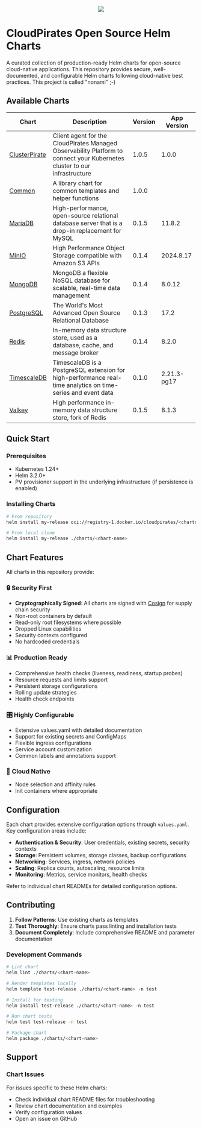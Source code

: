 <p align="center">
    <a href="https://artifacthub.io/packages/search?org=cloudpirates"><img src="https://img.shields.io/endpoint?url=https://artifacthub.io/badge/repository/cloudpirates" /></a>
</p>

# CloudPirates Open Source Helm Charts

A curated collection of production-ready Helm charts for open-source cloud-native applications. This repository provides secure, well-documented, and configurable Helm charts following cloud-native best practices. This project is called "nonami" ;-)

## Available Charts

| Chart | Description | Version | App Version |
|-------|-------------|---------|-------------|
| [ClusterPirate](charts/clusterpirate/) | Client agent for the CloudPirates Managed Observability Platform to connect your Kubernetes cluster to our infrastructure | 1.0.5 | 1.0.0 |
| [Common](charts/common/) | A library chart for common templates and helper functions | 1.0.0 |  |
| [MariaDB](charts/mariadb/) | High-performance, open-source relational database server that is a drop-in replacement for MySQL | 0.1.5 | 11.8.2 |
| [MinIO](charts/minio/) | High Performance Object Storage compatible with Amazon S3 APIs | 0.1.4 | 2024.8.17 |
| [MongoDB](charts/mongodb/) | MongoDB a flexible NoSQL database for scalable, real-time data management | 0.1.4 | 8.0.12 |
| [PostgreSQL](charts/postgres/) | The World's Most Advanced Open Source Relational Database | 0.1.3 | 17.2 |
| [Redis](charts/redis/) | In-memory data structure store, used as a database, cache, and message broker | 0.1.4 | 8.2.0 |
| [TimescaleDB](charts/timescaledb/) | TimescaleDB is a PostgreSQL extension for high-performance real-time analytics on time-series and event data | 0.1.0 | 2.21.3-pg17 |
| [Valkey](charts/valkey/) | High performance in-memory data structure store, fork of Redis | 0.1.5 | 8.1.3 |

## Quick Start

### Prerequisites

- Kubernetes 1.24+
- Helm 3.2.0+
- PV provisioner support in the underlying infrastructure (if persistence is enabled)

### Installing Charts

   ```bash
   # From repository
   helm install my-release oci://registry-1.docker.io/cloudpirates/<chartname>
   
   # From local clone
   helm install my-release ./charts/<chart-name>
   ```

## Chart Features

All charts in this repository provide:

### 🔒 **Security First**
- **Cryptographically Signed**: All charts are signed with [Cosign](COSIGN.md) for supply chain security
- Non-root containers by default
- Read-only root filesystems where possible
- Dropped Linux capabilities
- Security contexts configured
- No hardcoded credentials

### 📊 **Production Ready**
- Comprehensive health checks (liveness, readiness, startup probes)
- Resource requests and limits support
- Persistent storage configurations
- Rolling update strategies
- Health check endpoints

### 🎛️ **Highly Configurable**
- Extensive values.yaml with detailed documentation
- Support for existing secrets and ConfigMaps
- Flexible ingress configurations
- Service account customization
- Common labels and annotations support

### 🚀 **Cloud Native**
- Node selection and affinity rules
- Init containers where appropriate

## Configuration

Each chart provides extensive configuration options through `values.yaml`. Key configuration areas include:

- **Authentication & Security**: User credentials, existing secrets, security contexts
- **Storage**: Persistent volumes, storage classes, backup configurations  
- **Networking**: Services, ingress, network policies
- **Scaling**: Replica counts, autoscaling, resource limits
- **Monitoring**: Metrics, service monitors, health checks

Refer to individual chart READMEs for detailed configuration options.

## Contributing

1. **Follow Patterns**: Use existing charts as templates
2. **Test Thoroughly**: Ensure charts pass linting and installation tests
3. **Document Completely**: Include comprehensive README and parameter documentation

### Development Commands

```bash
# Lint chart
helm lint ./charts/<chart-name>

# Render templates locally
helm template test-release ./charts/<chart-name> -n test

# Install for testing
helm install test-release ./charts/<chart-name> -n test

# Run chart tests
helm test test-release -n test

# Package chart
helm package ./charts/<chart-name>
```

## Support

### Chart Issues
For issues specific to these Helm charts:
- Check individual chart README files for troubleshooting
- Review chart documentation and examples
- Verify configuration values
- Open an issue on GitHub
